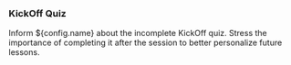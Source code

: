 ### KickOff Quiz

Inform ${config.name} about the incomplete KickOff quiz. Stress the importance of completing it after the session to better personalize future lessons.
